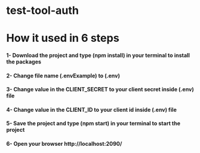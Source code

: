 # test-tool-auth
# How it used in 6 steps
#### 1- Download the project and type (npm install) in your terminal to install the packages
#### 2- Change file name (.envExample) to (.env)
#### 3- Change value in the CLIENT_SECRET to your client secret inside (.env) file
#### 4- Change value in the CLIENT_ID to your client id inside (.env) file
#### 5- Save the project and type (npm start) in your terminal to start the project
#### 6- Open your browser http://localhost:2090/

